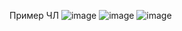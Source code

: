 Пример ЧЛ 
![image](https://user-images.githubusercontent.com/92800981/193443068-36b0db50-5c14-49aa-93e7-041dac3e72ff.png)
![image](https://user-images.githubusercontent.com/92800981/193443139-0928a3e9-e93f-4d17-a5b7-71d31a350202.png)
![image](https://user-images.githubusercontent.com/92800981/193443162-7f4a1056-e70d-4cef-bc8d-d220caf16bf9.png)
